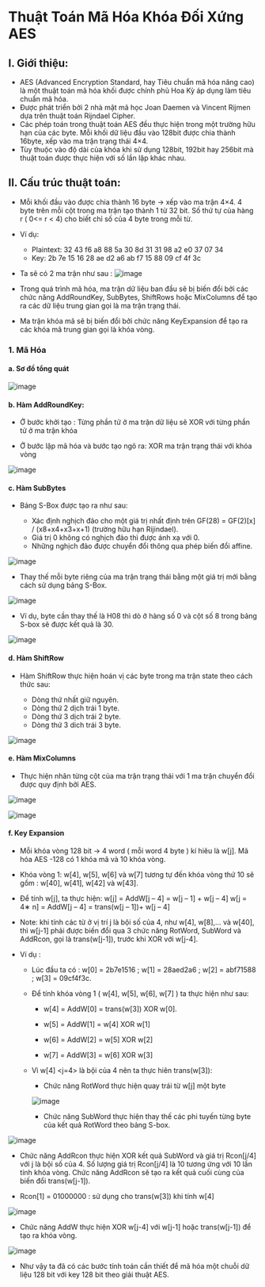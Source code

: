# Thuật Toán Mã Hóa Khóa Đối Xứng AES
## I. Giới thiệu:
- AES (Advanced Encryption Standard, hay Tiêu chuẩn mã hóa nâng cao) là một thuật toán mã hóa khối được chính phủ Hoa Kỳ áp dụng làm tiêu chuẩn mã hóa.
- Được phát triển bởi 2 nhà mật mã học  Joan Daemen và Vincent Rijmen dựa trên thuật toán Rijndael Cipher.
- Các phép toán trong thuật toán AES đều thực hiện trong một trường hữu hạn của các byte. Mỗi khối dữ liệu đầu vào 128bit được chia thành 16byte, xếp vào ma trận trạng thái 4×4.
- Tùy thuộc vào độ dài của khóa khi sử dụng 128bit, 192bit hay 256bit mà thuật toán được thực hiện với số lần lặp khác nhau.

## II. Cấu trúc thuật toán:
- Mỗi khối đầu vào được chia thành 16 byte -> xếp vào ma trận 4×4. 4 byte trên mỗi cột trong ma trận tạo thành 1 từ 32 bit. Số thứ tự của hàng r ( 0<= r < 4) cho biết chỉ số của 4 byte trong mỗi từ.
- Ví dụ:

    + Plaintext: 32 43 f6 a8 88 5a 30 8d 31 31 98 a2 e0 37 07 34
    + Key: 2b 7e 15 16 28 ae d2 a6 ab f7 15 88 09 cf 4f 3c

- Ta sẽ có 2 ma trận như sau :
![image](image28.webp)

- Trong quá trình mã hóa, ma trận dữ liệu ban đầu sẽ bị biến đổi bởi các chức năng AddRoundKey, SubBytes, ShiftRows hoặc MixColumns để tạo ra các dữ liệu trung gian gọi là ma trận trạng thái.

-  Ma trận khóa mã sẽ bị biến đổi bởi chức năng KeyExpansion để tạo ra các khóa mã trung gian gọi là khóa vòng.

### 1. Mã Hóa
#### a. Sơ đồ tổng quát

![image](image29.png)

#### b. Hàm AddRoundKey:

- Ở bước khởi tạo : Từng phần tử ở ma trận dữ liệu sẽ XOR với từng phần tử ở ma trận khóa

- Ở bước lặp mã hóa và bước tạo ngõ ra: XOR ma trận trạng thái với khóa vòng

![image](image30.webp)

#### c. Hàm SubBytes
- Bảng S-Box được tạo ra như sau:

    + Xác định nghịch đảo cho một giá trị nhất định trên GF(28) = GF(2)[x] / (x8+x4+x3+x+1) (trường hữu hạn Rijindael).
    + Giá trị 0 không có nghịch đảo thì được ánh xạ với 0.
    + Những nghịch đảo được chuyển đổi thông qua phép biến đổi affine.

![image](image31.png)

- Thay thế mỗi byte riêng của ma trận trạng thái bằng một giá trị mới bằng cách sử dụng bảng S-Box.

![image](image32.png)

- Ví dụ, byte cần thay thế là H08 thì dò ở hàng số 0 và cột số 8 trong bảng S-box sẽ được kết quả là 30.

![image](image33.webp)

#### d. Hàm ShiftRow
- Hàm ShiftRow thực hiện hoán vị các byte trong ma trận state theo cách thức sau:

    + Dòng thứ nhất giữ nguyên.
    + Dòng thứ 2 dịch trái 1 byte.
    + Dòng thứ 3 dịch trái 2 byte.
    + Dòng thứ 3 dich trái 3 byte.

![image](image34.webp)

#### e. Hàm MixColumns
- Thực hiện nhân từng cột của ma trận trạng thái với 1 ma trận chuyển đổi được quy định bởi AES.

![image](image35.png)

![image](image36.webp)

#### f. Key Expansion
- Mỗi khóa vòng 128 bit -> 4 word ( mỗi word 4 byte ) kí hiêu là w[j].
Mã hóa AES -128 có 1 khóa mã và 10 khóa vòng.
- Khóa vòng 1: w[4], w[5], w[6] và w[7] tương tự đến khóa vòng thứ 10 sẽ gồm : w[40], w[41], w[42] và w[43].
- Để tính w[j], ta thực hiện:
w[j] = AddW[j – 4] = w[j – 1] + w[j – 4]
w[j = 4∗ n] = AddW[j – 4] = trans(w[j – 1])+ w[j – 4]
- Note:  khi tính các từ ở vị trí j là bội số của 4, như w[4], w[8],… và w[40], thì w[j-1] phải được biến đổi qua 3 chức năng RotWord, SubWord và AddRcon, gọi là trans(w[j-1]), trước khi XOR với w[j-4].

- Ví dụ :

    + Lúc đầu ta có : w[0] = 2b7e1516 ; w[1] = 28aed2a6 ; w[2] = abf71588 ;  w[3] = 09cf4f3c.

    + Để tính khóa vòng 1 ( w[4], w[5], w[6], w[7] ) ta thực hiện như sau:

        + w[4] = AddW[0] = trans(w[3]) XOR w[0].

        + w[5] = AddW[1] = w[4] XOR w[1]

        + w[6] = AddW[2] = w[5] XOR w[2]

        + w[7] = AddW[3] = w[6] XOR w[3]

    + Vì w[4] <j=4> là bội của 4 nên ta thực hiên trans(w[3]):

        - Chức năng RotWord thực hiện quay trái từ w[j] một byte
        
        ![image](image37.webp)

        - Chức năng SubWord thực hiện thay thế các phi tuyến từng byte của kết quả RotWord theo bảng S-box.


![image](image38.webp)

- Chức năng AddRcon thực hiện XOR kết quả SubWord và giá trị Rcon[j/4] với j là bội số của 4. Số lượng giá trị Rcon[j/4] là 10 tương ứng với 10 lần tính khóa vòng. Chức năng AddRcon sẽ tạo ra kết quả cuối cùng của biến đổi trans(w[j-1]).

- Rcon[1] = 01000000   : sử dụng cho trans(w[3]) khi tính w[4]

![image](image39.webp)

- Chức năng AddW thực hiện XOR w[j-4] với w[j-1] hoặc trans(w[j-1]) để tạo ra khóa vòng.


![image](image40.webp)

- Như vậy ta đã có các bước tính toán cần thiết để mã hóa một chuỗi dữ liệu 128 bit với key 128 bit theo giải thuật AES.